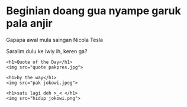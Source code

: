 <!DOCTYPE html>
<html lang="en">
<head>
    <meta charset="UTF-8">
    <meta name="viewport" content="width=device-width, initial-scale=1.0">
    <title>Belajar HTML Pertama</title>
</head>
<body>
    <h1>Beginian doang gua nyampe garuk pala anjir</h1>
    <p>Gapapa awal mula saingan Nicola Tesla</p>
    <p>Saralim dulu ke iwiy ih, keren ga?</p>


    <h1>Quote of the Day</h1>
    <img src="quote pakpres.jpg">

    <h1>by the way</h1>
    <img src="pak jokowi.jpeg">

    <h1>satu lagi deh >_< </h1>
    <img src="hidup jokowi.png">
</body>
</html>
